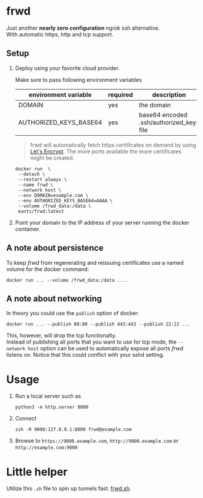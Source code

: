 # frwd
Just another **nearly zero configuration** ngrok ssh alternative.  
With automatic https, http and tcp support.

## Setup
1. Deploy using your favorite cloud provider.

   Make sure to pass following environment variables

   | environment variable   | required | description                               | example         |
   |------------------------|----------|-------------------------------------------|-----------------|
   | DOMAIN                 | yes      | the domain                                | example.com     |
   | AUTHORIZED_KEYS_BASE64 | yes      | base64 encoded .ssh/authorized_keys file  | AAAA            |

   > frwd will automatically fetch https certificates on demand by using [Let's Encrypt](https://letsencrypt.org).
   > The more ports available the more certificates might be created. 

   ```shell
   docker run  \
    --detach \
    --restart always \
    --name frwd \
    --network host \
    --env DOMAIN=example.com \
    --env AUTHORIZED_KEYS_BASE64=AAAA \
    --volume /frwd_data:/data \
    eunts/frwd:latest
   ```
2. Point your domain to the IP address of your server running the docker container.


## A note about persistence
To keep *frwd* from regenerating and reissuing certificates use a named volume for the docker command:
```shell
docker run ... --volume /frwd_data:/data ....
```

## A note about networking
In theory you could use the `publish` option of docker:
```shell
docker run ... --publish 80:80 --publish 443:443 --publish 22:22 ...
```
This, however, will drop the tcp functionalty.  
Instead of publishing all ports that you want to use for tcp mode, the `--network host` option can be used to automatically 
expose all ports *frwd* listens on. Notice that this could conflict with your sshd setting.


# Usage

1. Run a local server such as
   ```
   python3 -m http.server 8000
   ```
2. Connect
   ```
   ssh -R 9000:127.0.0.1:8000 frwd@example.com
   ```
3. Browse to `https://9000.example.com`, `http://9000.example.com` or `http://example.com:9000`


# Little helper
Utilize this `.sh` file to spin up tunnels fast:
[frwd.sh](frwd.sh).

